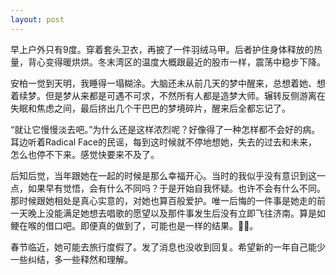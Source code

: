 ```yaml
---
layout: post
---
```


早上户外只有9度。穿着套头卫衣，再披了一件羽绒马甲。后者护住身体释放的热量，背心变得暖烘烘。冬末湾区的温度大概跟最近的股市一样，震荡中稳步下降。

安柏一觉到天明，我睡得一塌糊涂。大脑还未从前几天的梦中醒来，总想着她、想着续梦。但是梦从来都是可遇不可求，不然所有人都是造梦大师。辗转反侧游离在失眠和焦虑之间，最后挤出几个干巴巴的梦境碎片，醒来后全都忘记了。

“就让它慢慢淡去吧。”为什么还是这样浓烈呢？好像得了一种怎样都不会好的病。耳边听着Radical Face的民谣，每到这时候就不停地想她，失去的过去和未来，怎么也停不下来。感觉快要来不及了。

后知后觉，当年跟她在一起的时候是那么幸福开心。当时的我似乎没有意识到这一点，如果早有觉悟，会有什么不同吗？于是开始自我怀疑。也许不会有什么不同。那时候跟她相处是真心实意的，对她也算百般爱护。唯一后悔的一件事是她走的前一天晚上没能满足她想去唱歌的愿望以及那件事发生后没有立即飞往济南。算是如鲠在喉的借口吧。即便真的做到了，可能也是一样的结果。😮‍💨。

春节临近，她可能去旅行度假了。发了消息也没收到回复。希望新的一年自己能少一些纠结，多一些释然和理解。
